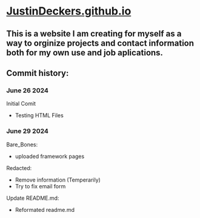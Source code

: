 # [JustinDeckers.github.io](https://justindeckers.github.io/)

## This is a website I am creating for myself as a way to orginize projects and contact information both for my own use and job aplications.

## Commit history:

### June 26 2024
Initial Comit
- Testing HTML Files

### June 29 2024
Bare_Bones:
- uploaded framework pages

Redacted:
- Remove information (Temperarily)
- Try to fix email form

Update README.md:
- Reformated readme.md
